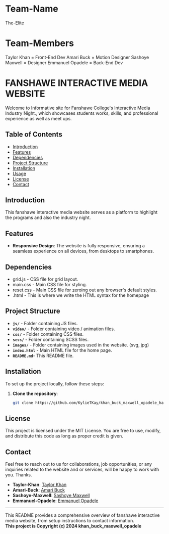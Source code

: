 # Team-Name 
The-Elite
# Team-Members
 Taylor Khan = Front-End Dev
 Amari Buck = Motion Designer
 Sashoye Maxwell = Designer
 Emmanuel Opadele = Back-End Dev

# **FANSHAWE INTERACTIVE MEDIA WEBSITE**

Welcome to Informative site for Fanshawe College's Interactive Media Industry Night., which showcases students works, skills, and professional experience as well as meet ups.

## **Table of Contents**
- [Introduction](#introduction)
- [Features](#features)
- [Dependencies](#dependencies)
- [Project Structure](#project-structure)
- [Installation](#installation)
- [Usage](#usage)
- [License](#license)
- [Contact](#contact)

## **Introduction**
This fanshawe interactive media website serves as a platform to highlight the programs and also the industry night.
## **Features**
- **Responsive Design**: The website is fully responsive, ensuring a seamless experience on all devices, from desktops to smartphones.



## Dependencies

- <a>grid.js</a> - CSS file for grid layout.
- <a>main.css</a> - Main CSS file for styling.
- <a>reset.css</a> - Main CSS file for zeroing out any browser's default styles.
- <a>.html</a> - This is where we write the HTML syntax for the homepage

## Project Structure

- <b>`js/`</b> - Folder containing JS files.
- <b>`video/`</b> - Folder containing video / animation files.
- <b>`css/`</b> - Folder containing CSS files.
- <b>`scss/`</b> - Folder containing SCSS files.
- <b>`images/`</b> - Folder containing images used in the website. (svg, jpg)
- <b>`index.html`</b> - Main HTML file for the home page.
- <b>`README.md`</b>- This README file.


## **Installation**
To set up the project locally, follow these steps:

1. **Clone the repository**:
   ```bash
   git clone https://github.com/KylieTKay/khan_buck_maxwell_opadele_hackathon
   ```


## **License**
This project is licensed under the MIT License. You are free to use, modify, and distribute this code as long as proper credit is given.

## **Contact**
Feel free to reach out to us for collaborations, job opportunities, or any inquiries related to the website and or  services, will be happy to work with you. Thanks.

- **Taylor-Khan**: [Taylor Khan](tkhan.github-khan)
- **Amari-Buck**: [Amari Buck](https://github-amari)
- **Sashoye-Maxwell**: [Sashoye Maxwell](https://github-sash)
- **Emmanuel-Opadele**: [Emmanuel Opadele](https://github-emmanuel)

---

This README provides a comprehensive overview of fanshawe interactive media website, from setup instructions to contact information.
<br>
<b>This project is Copyright (c) 2024 khan_buck_maxwell_opadele</b>